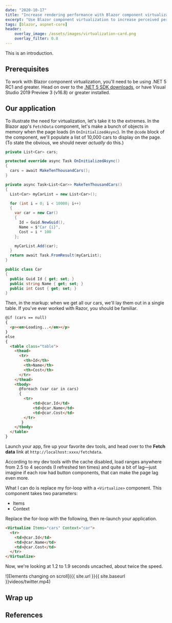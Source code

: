 ```yaml
---
date: "2020-10-17"
title: "Increase rendering performance with Blazor component virtualization"
excerpt: "Use Blazor component virtualization to increase perceived performance of components that work with large data sets."
tags: [blazor, aspnet-core]
header:
    overlay_image: /assets/images/virtualization-card.png
    overlay_filter: 0.8
---
```


This is an introduction.

## Prerequisites

To work with Blazor component virtualization, you'll need to be using .NET 5 RC1 and greater. Head on over to the [.NET 5 SDK downloads](https://dotnet.microsoft.com/download/dotnet/5.0), or have Visual Studio 2019 Preview 3 (v16.8) or greater installed.

## Our application

To illustrate the need for virtualization, let's take it to the extremes. In the Blazor app's `FetchData` component, let's make a bunch of objects in memory when the page loads (in `OnInitializedAsync`). In the `@code` block of the component, we'll populate a list of 10,000 cars to display on the page. (To state the obvious, we should never *actually* do this.)

```csharp
private List<Car> cars;

protected override async Task OnInitializedAsync()
{
  cars = await MakeTenThousandCars();
}

private async Task<List<Car>> MakeTenThousandCars()
{
  List<Car> myCarList = new List<Car>();

  for (int i = 0; i < 10000; i++)
  {
    var car = new Car()
    {
      Id = Guid.NewGuid(),
      Name = $"Car {i}",
      Cost = i * 100
    };

    myCarList.Add(car);
  }  
  return await Task.FromResult(myCarList);
}

public class Car
{
  public Guid Id { get; set; }
  public string Name { get; set; }
  public int Cost { get; set; }
}
```

Then, in the markup: when we get all our cars, we'll lay them out in a single table. If you've ever worked with Razor, you should be familiar.

```html
@if (cars == null)
{
  <p><em>Loading...</em></p>
}
else
{
  <table class="table">
    <thead>
      <tr>
        <th>Id</th>
        <th>Name</th>
        <th>Cost</th>
      </tr>
    </thead>
    <tbody>
      @foreach (var car in cars)
      {
        <tr>
            <td>@car.Id</td>
            <td>@car.Name</td>
            <td>@car.Cost</td>
        </tr>
       }
    </tbody>
  </table>
}
```

Launch your app, fire up your favorite dev tools, and head over to the **Fetch data** link at `http://localhost:xxxx/fetchdata`.

According to my dev tools with the cache disabled, load ranges anywhere from 2.5 to 4 seconds (I refreshed ten times) and quite a bit of lag—just imagine if each row had button components, that can make the page lag even more.

What I can do is replace my for-loop with a `<Virtualize>` component. This component takes two parameters:

* Items
* Context

Replace the for-loop with the following, then re-launch your application. 

```html
<Virtualize Items="cars" Context="car">
  <tr>
    <td>@car.Id</td>
    <td>@car.Name</td>
    <td>@car.Cost</td>
  </tr>
</Virtualize>
```

Now, we're looking at 1.2 to 1.9 seconds uncached, about twice the speed.

![Elements changing on scroll]({{ site.url }}{{ site.baseurl }}videos/twitter.mp4)

## Wrap up

## References
